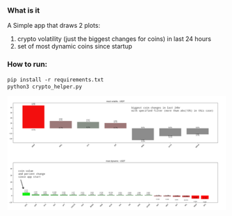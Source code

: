 ### What is it

A Simple app that draws 2 plots:
  1. crypto volatility (just the biggest changes for coins) in last 24 hours
  2. set of most dynamic coins since startup 


### How to run:

```
pip install -r requirements.txt
python3 crypto_helper.py
```


![Image Description](crypto_helper.png)
